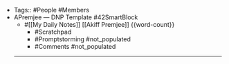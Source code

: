 - Tags:: #People #Members
- APremjee — DNP Template #42SmartBlock 
    - #[[My Daily Notes]] [[Akiff Premjee]] {{word-count}}
        - #Scratchpad
        - #Promptstorming #not_populated
        - #Comments #not_populated
    - ---

